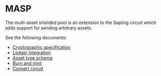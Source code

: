 # MASP

The multi-asset shielded pool is an extension to the Sapling circuit which adds support for sending arbitrary assets.

See the following documents:
- [Cryptographic specification](https://github.com/anoma/masp/blob/main/docs/multi-asset-shielded-pool.pdf)
- [Ledger integration](./masp/ledger-integration.md)
- [Asset type schema](./masp/asset-type.md)
- [Burn and mint](./masp/burn-and-mint.md)
- [Convert circuit](./masp/convert-circuit.md)
